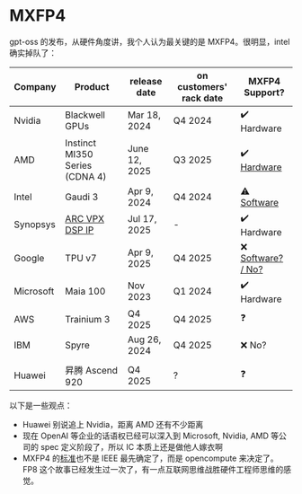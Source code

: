 # MXFP4

gpt-oss 的发布，从硬件角度讲，我个人认为最关键的是 MXFP4。很明显，intel 确实掉队了：


| Company   | Product                                                      | release date  | on customers' rack date | MXFP4 Support?                                               |
| --------- | ------------------------------------------------------------ | ------------- | ----------------------- | ------------------------------------------------------------ |
| Nvidia    | Blackwell GPUs                                               | Mar 18, 2024  | Q4 2024                 | ✔️ Hardware                                                     |
| AMD       | Instinct MI350 Series (CDNA 4)                               | June 12, 2025 | Q3 2025                 | ✔️ [Hardware](https://www.amd.com/content/dam/amd/en/documents/instinct-tech-docs/white-papers/amd-cdna-4-architecture-whitepaper.pdf) |
| Intel     | Gaudi 3                                                      | Apr 9, 2024   | Q4 2024                 | ⚠️ [Software](https://newsroom.intel.com/artificial-intelligence/vision-2024-enterprise-ai-gaudi-3-open-systems-strategy) |
| Synopsys  | [ARC VPX DSP IP](https://www.synopsys.com/articles/narrow-precision-data-types-embedded-ai.html) | Jul 17, 2025  | -                       | ✔️ Hardware                                                     |
| Google    | TPU v7                                                       | Apr 9, 2025   | Q4 2025                 | ❌ [Software? / No?](https://www.reddit.com/r/singularity/comments/1kevvfa/hardware_nerds_ironwood_vs_blackwellrubin/) |
| Microsoft | Maia 100                                                     | Nov 2023      | Q1 2024                 | ✔️ Hardware                                                     |
| AWS       | Trainium 3                                                   | Q4 2025       | Q4 2025                 | ❓                                                            |
| IBM       | Spyre                                                        | Aug 26, 2024  | Q4 2025                 | ❌ No?                                                          |
|           |                                                              |               |                         |                                                              |
| Huawei    | 昇腾 Ascend 920                                              | Q4 2025       | ?                       | ❓                                                           |

以下是一些观点：

- Huawei 别说追上 Nvidia，距离 AMD 还有不少距离
- 现在 OpenAI 等企业的话语权已经可以深入到 Microsoft, Nvidia, AMD 等公司的 spec 定义阶段了，所以 IC 本质上还是做他人嫁衣啊
- MXFP4 的[标准](https://www.opencompute.org/documents/ocp-microscaling-formats-mx-v1-0-spec-final-pdf)也不是 IEEE 最先确定了，而是 opencompute 来决定了。FP8 这个故事已经发生过一次了，有一点互联网思维战胜硬件工程师思维的感觉。

